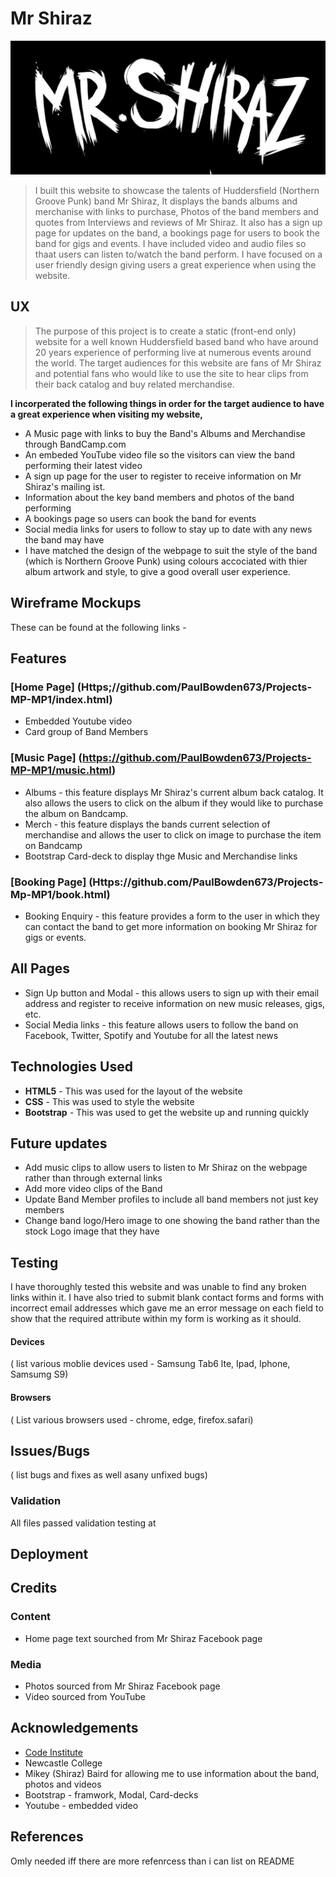 
# Mr Shiraz



![Mr Shiraz Logo](https://github.com/PaulBowden673/Projects-MP-MP1/blob/4571ca41cc2750dbe5775c26eb932ee8815e880d/assets/images/hero-image-2.jpg)



>I built this website to showcase the talents of Huddersfield (Northern Groove Punk) band Mr Shiraz, It displays the bands albums and merchanise with links to purchase, Photos of the band members and quotes from Interviews and reviews of Mr Shiraz. It also has a sign up page for updates on the band, a bookings page for users to book the band for gigs and events. I have included video and audio files so thaat users can listen to/watch the band perform. I have focused on a user friendly design giving users a great experience when using the website.
## UX
>The purpose of this project is to create a static (front-end only) website for a well known Huddersfield based band who have around 20 years experience of performing live at numerous events around the world. The target audiences for this website are fans of Mr Shiraz and potential fans who would like to use the site to hear clips from their back catalog and buy related merchandise.

**I incorperated the following things in order for the target audience to have a great experience when visiting my website,**

- A Music page with links to buy the Band's Albums and Merchandise through BandCamp.com
- An embeded YouTube video file so the visitors can view the band performing their latest video
- A sign up page for the user to register to receive information on Mr Shiraz's mailing ist.
- Information about the key band members and photos of the band performing 
- A bookings page so users can book the band for events
- Social media links for users to follow to stay up to date with any news the band may have
- I have matched the design of the webpage to suit the style of the band (which is Northern Groove Punk) using colours accociated with thier album artwork and style, to give a good overall user experience.
  
  
## Wireframe Mockups 
These can be found at the following links - 

## Features

### [Home Page] (Https;//github.com/PaulBowden673/Projects-MP-MP1/index.html)
- Embedded Youtube video
- Card group of Band Members

### [Music Page] (https://github.com/PaulBowden673/Projects-MP-MP1/music.html)
 - Albums - this feature displays Mr Shiraz's current album back catalog. It also allows the users to click on the album if they would like to purchase the album on Bandcamp.
 - Merch - this feature displays the bands current selection of merchandise and allows the user to click on image to purchase the item on Bandcamp
 - Bootstrap Card-deck to display thge Music and Merchandise links

### [Booking Page] (Https://github.com/PaulBowden673/Projects-Mp-MP1/book.html)
 - Booking Enquiry - this feature provides a form to the user in which they can contact the band to get more information on booking Mr Shiraz for gigs or events.

## All Pages
- Sign Up button and Modal - this allows users to sign up with their email address and register to receive information on new music releases, gigs, etc.
- Social Media links - this feature allows users to follow the band on Facebook, Twitter, Spotify and Youtube for all the latest news

## Technologies Used
 - **HTML5**  - This was used for the layout of the website
 - **CSS**    - This was used to style the website
 - **Bootstrap** - This was used to get the website up and running quickly

## Future updates
- Add music clips to allow users to listen to Mr Shiraz on the webpage rather than through external links
- Add more video clips of the Band
- Update Band Member profiles to include all band members not just key members
- Change band logo/Hero image to one showing the band rather than the stock Logo image that they have

## Testing
 I have thoroughly tested this website and was unable to find any broken links within it. I have also tried to submit blank contact forms and forms with incorrect email addresses which gave me an error message on each field to show that the required attribute within my form is working as it should.

#### Devices
( list various moblie devices used - Samsung Tab6 lte, Ipad, Iphone, Samsumg S9)

#### Browsers
( List various browsers used - chrome, edge, firefox.safari)

## Issues/Bugs
( list bugs and fixes as well asany unfixed bugs)
### Validation
All files passed validation testing at
## Deployment 

## Credits

### Content
- Home page text sourched from Mr Shiraz Facebook page
### Media
- Photos sourced from Mr Shiraz Facebook page
- Video sourced from YouTube
## Acknowledgements
- [Code Institute](https://www.codeinstitute.net/)
- Newcastle College
- Mikey (Shiraz) Baird for allowing me to use information about the band, photos and videos 
- Bootstrap - framwork, Modal, Card-decks
- Youtube  - embedded video
## References 
Omly needed iff there are more refenrcess than i can list on README

